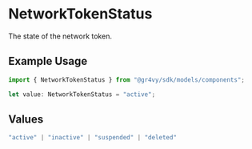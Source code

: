 # NetworkTokenStatus

The state of the network token.

## Example Usage

```typescript
import { NetworkTokenStatus } from "@gr4vy/sdk/models/components";

let value: NetworkTokenStatus = "active";
```

## Values

```typescript
"active" | "inactive" | "suspended" | "deleted"
```